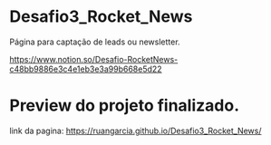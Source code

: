 # Desafio3_Rocket_News
Página para captação de leads ou newsletter.

https://www.notion.so/Desafio-RocketNews-c48bb9886e3c4e1eb3e3a99b668e5d22


# Preview do projeto finalizado.

link da pagina: https://ruangarcia.github.io/Desafio3_Rocket_News/




